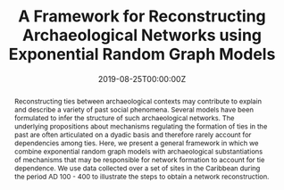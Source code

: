 ---
abstract: Reconstructing ties between archaeological contexts may contribute to explain and describe a variety of past social phenomena. Several models have been formulated to infer the structure of such archaeological networks. The underlying propositions about mechanisms regulating the formation of ties in the past are often articulated on a dyadic basis and therefore rarely account for dependencies among ties. Here, we present a general framework in which we combine exponential random graph models with archaeological substantiations of mechanisms that may be responsible for network formation to account for tie dependence. We use data collected over a set of sites in the Caribbean during the period AD 100 - 400 to illustrate the steps to obtain a network reconstruction.
authors:
- Viviana Amati
- Angus Mol
- admin
- Corinne Hofman
- Ulrik Brandes
date: "2019-08-25T00:00:00Z"
doi: 10.1007/s10816-019-09423-z
featured: false
image:
  caption: 
  focal_point: ""
  preview_only: false
projects: []
publication: '*Journal of Archaeological Method and Theory*'
publication_short: ""
publication_types:
- "3"
publishDate: "2019-08-25T00:00:00Z"
slides: 
summary:  We present a general framework in which we combine exponential random graph models with archaeological substantiations of mechanisms that may be responsible for network formation to account for tie dependence.
tags:
- archaeology
title: A Framework for Reconstructing Archaeological Networks using Exponential Random Graph Models
url_code: ""
url_dataset: ""
url_pdf: https://link.springer.com/content/pdf/10.1007%2Fs10816-019-09423-z.pdf
url_poster: ""
url_project: ""
url_slides: ""
url_source: ""
url_video: ""
---